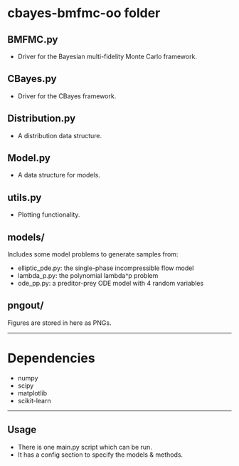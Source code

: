 # cbayes-bmfmc-oo folder

## BMFMC.py
* Driver for the Bayesian multi-fidelity Monte Carlo framework.

## CBayes.py
* Driver for the CBayes framework.

## Distribution.py
* A distribution data structure.

## Model.py
* A data structure for models.

## utils.py
* Plotting functionality.

## models/
Includes some model problems to generate samples from:
* elliptic_pde.py: the single-phase incompressible flow model
* lambda_p.py: the polynomial lambda^p problem
* ode_pp.py: a preditor-prey ODE model with 4 random variables

## pngout/
Figures are stored in here as PNGs.

---

# Dependencies

* numpy
* scipy
* matplotlib
* scikit-learn

---

## Usage

* There is one main.py script which can be run.
* It has a config section to specify the models & methods.
